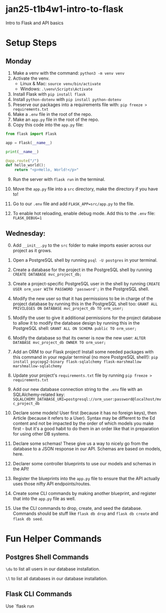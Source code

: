 # jan25-t1b4w1-intro-to-flask
Intro to Flask and API basics

# Setup Steps

## Monday 

1. Make a venv with the command: `python3 -m venv venv`
2. Activate the venv.
	- Linux & Mac: `source venv/bin/activate`
	- Windows: `.\venv\Scripts\Activate`
3. Install Flask with `pip install flask`
4. Install `python-dotenv` with `pip install python-dotenv`
5. Preserve our packages into a requirements file with: `pip freeze > requirements.txt`
6. Make a `.env` file in the root of the repo. 
7. Make an `app.py` file in the root of the repo.
8. Copy this code into the `app.py` file: 

```python
from flask import Flask

app = Flask(__name__)

print(__name__)

@app.route("/")
def hello_world():
    return "<p>Hello, World!</p>"

```

9. Run the server with `flask run` in the terminal.

10. Move the `app.py` file into a `src` directory, make the directory if you have to!

11. Go to our `.env` file and add `FLASK_APP=src/app.py` to the file.

12. To enable hot reloading, enable debug mode. Add this to the `.env` file: `FLASK_DEBUG=1`

## Wednesday: 

0. Add `__init__.py` to the `src` folder to make imports easier across our project as it grows.

1. Open a PostgreSQL shell by running `psql -U postgres` in your terminal.

2. Create a database for the project in the PostgreSQL shell by running `CREATE DATABASE mvc_project_db;`

3. Create a project-specific PostgreSQL user in the shell by running `CREATE USER orm_user WITH PASSWORD 'password';` in the PostgreSQL shell.


4. Modify the new user so that it has permissions to be in charge of the project database by running this in the PostgreSQL shell too: `GRANT ALL PRIVILEGES ON DATABASE mvc_project_db TO orm_user;`

5. Modify the user to give it additional permissions for the project database to allow it to modify the database design by running this in the PostgreSQL shell: `GRANT ALL ON SCHEMA public TO orm_user;`

6. Modify the database so that its owner is now the new user: `ALTER DATABASE mvc_project_db OWNER TO orm_user;`


7. Add an ORM to our Flask project! Install some needed packages with this command in your regular terminal (no more PostgreSQL shell!): `pip install psycopg2-binary flask-sqlalchemy flask-marshmallow marshmallow-sqlalchemy`

8. Update your project's `requirements.txt` file by running `pip freeze > requirements.txt`

9. Add our new database connection string to the `.env` file with an SQLAlchemy-related key: `SQLALCHEMY_DATABASE_URI=postgresql://orm_user:password@localhost/mvc_project_db`

10. Declare some models! User first (because it has no foreign keys), then Article (because it refers to a User). Syntax may be different to the Ed content and not be impacted by the order of which models you make first - but it's a good habit to do them in an order like that in preparation for using other DB systems.

11. Declare some schemas! These give us a way to nicely go from the database to a JSON response in our API. Schemas are based on models, here.

12. Declarer some controller blueprints to use our models and schemas in the API! 

13. Register the blueprints into the `app.py` file to ensure that the API actually uses those nifty API endpoints/routes.

14. Create some CLI commands by making another blueprint, and register that into the `app.py` file as well.

15. Use the CLI commands to drop, create, and seed the database. Commands should be stuff like `flask db drop` and `flask db create` and `flask db seed`.

# Fun Helper Commands

## Postgres Shell Commands 

`\du` to list all users in our database installation.

`\l` to list all databases in our database installation.

## Flask CLI Commands 

Use `flask run